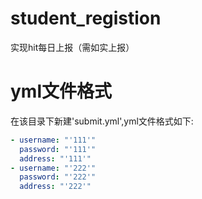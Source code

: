# student_registion
实现hit每日上报（需如实上报）
# yml文件格式
在该目录下新建'submit.yml',yml文件格式如下:
```yaml
- username: "'111'"
  password: "'111'"
  address: "'111'"
- username: "'222'"
  password: "'222'"
  address: "'222'"
```